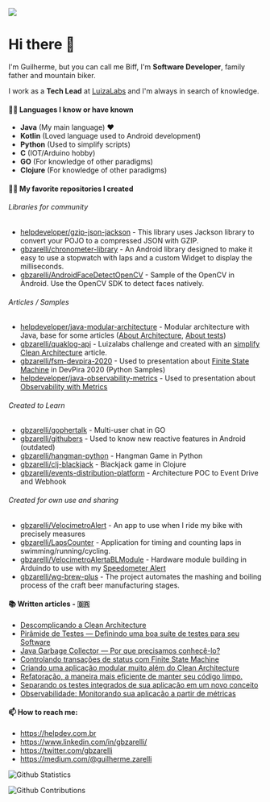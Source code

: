 ![](http://estruyf-github.azurewebsites.net/api/VisitorHit?user=gbzarelli&repo=gbzarelli&countColorcountColor)

<h1>Hi there 👋</h1>

I'm Guilherme, but you can call me Biff, I'm **Software Developer**, family father and mountain biker.

I work as a **Tech Lead** at [LuizaLabs](https://luizalabs.com) and I'm always in search of knowledge.

#### 👨‍💻 Languages I know or have known

- **Java** (My main language) ❤️
- **Kotlin** (Loved language used to Android development)
- **Python** (Used to simplify scripts)
- **C** (IOT/Arduino hobby)
- **GO** (For knowledge of other paradigms)
- **Clojure** (For knowledge of other paradigms)

#### 👨‍💻 My favorite repositories I created

###### Libraries for community
- [helpdeveloper/gzip-json-jackson](https://github.com/helpdeveloper/gzip-json-jackson) - This library uses Jackson library to convert your POJO to a compressed JSON with GZIP.
- [gbzarelli/chronometer-library](https://github.com/gbzarelli/chronometer-library) - An Android library designed to make it easy to use a stopwatch with laps and a custom Widget to display the milliseconds.
- [gbzarelli/AndroidFaceDetectOpenCV](https://github.com/gbzarelli/AndroidFaceDetectOpenCV) - Sample of the OpenCV in Android. Use the OpenCV SDK to detect faces natively.

###### Articles / Samples
- [helpdeveloper/java-modular-architecture](https://github.com/helpdeveloper/java-modular-architecture) - Modular architecture with Java, base for some articles ([About Architecture](https://medium.com/luizalabs/criando-uma-aplica%C3%A7%C3%A3o-modular-muito-al%C3%A9m-do-clean-architecture-5dde3687c5d6), [About tests](https://medium.com/luizalabs/separando-os-testes-integrados-de-sua-aplica%C3%A7%C3%A3o-em-um-novo-conceito-4f511ebb53a4))
- [gbzarelli/quaklog-api](https://github.com/gbzarelli/quaklog-api) - Luizalabs challenge and created with an [simplify Clean Architecture](https://medium.com/luizalabs/descomplicando-a-clean-architecture-cf4dfc4a1ac6) article.
- [gbzarelli/fsm-devpira-2020](https://github.com/gbzarelli/fsm-devpira-2020) - Used to presentation about [Finite State Machine](https://medium.com/luizalabs/controlando-transa%C3%A7%C3%B5es-de-status-com-finite-state-machine-7f47b906174a) in DevPira 2020 (Python Samples)
- [helpdeveloper/java-observability-metrics](https://github.com/helpdeveloper/java-observability-metrics) - Used to presentation about [Observability with Metrics](https://medium.com/luizalabs/observabilidade-monitorando-sua-aplicacao-a-partir-de-metricas-bd1b2d0ba1f8)

###### Created to Learn
- [gbzarelli/gophertalk](https://github.com/gbzarelli/gophertalk) - Multi-user chat in GO
- [gbzarelli/githubers](https://github.com/gbzarelli/githubers) - Used to know new reactive features in Android (outdated)
- [gbzarelli/hangman-python](https://github.com/gbzarelli/hangman-python) - Hangman Game in Python
- [gbzarelli/clj-blackjack](https://github.com/gbzarelli/clj-blackjack) - Blackjack game in Clojure
- [gbzarelli/events-distribution-platform](https://github.com/gbzarelli/events-distribution-platform) - Architecture POC to Event Drive and Webhook

###### Created for own use and sharing
- [gbzarelli/VelocimetroAlert](https://github.com/gbzarelli/VelocimetroAlerta) - An app to use when I ride my bike with precisely measures
- [gbzarelli/LapsCounter](https://github.com/gbzarelli/LapsCounter) - Application for timing and counting laps in swimming/running/cycling.
- [gbzarelli/VelocimetroAlertaBLModule](https://github.com/gbzarelli/VelocimetroAlertaBLModule) - Hardware module building in Arduindo to use with my [Speedometer Alert]((https://github.com/gbzarelli/VelocimetroAlerta))
- [gbzarelli/wg-brew-plus](https://github.com/gbzarelli/wg-brew-plus) - The project automates the mashing and boiling process of the craft beer manufacturing stages.

#### 📚 Written articles - 🇧🇷

- [Descomplicando a Clean Architecture](https://medium.com/luizalabs/descomplicando-a-clean-architecture-cf4dfc4a1ac6)
- [Pirâmide de Testes — Definindo uma boa suíte de testes para seu Software](https://medium.com/luizalabs/pir%C3%A2mide-de-testes-definindo-uma-boa-su%C3%ADte-de-testes-para-seu-software-a6864886f29b)
- [Java Garbage Collector — Por que precisamos conhecê-lo?](https://medium.com/luizalabs/java-garbage-collector-porque-precisamos-conhec%C3%AA-lo-9d26ebb0a6d8)
- [Controlando transações de status com Finite State Machine](https://medium.com/luizalabs/controlando-transa%C3%A7%C3%B5es-de-status-com-finite-state-machine-7f47b906174a)
- [Criando uma aplicação modular muito além do Clean Architecture](https://medium.com/luizalabs/criando-uma-aplica%C3%A7%C3%A3o-modular-muito-al%C3%A9m-do-clean-architecture-5dde3687c5d6)
- [Refatoração, a maneira mais eficiente de manter seu código limpo.](https://medium.com/luizalabs/refatora%C3%A7%C3%A3o-a-maneira-mais-eficiente-de-manter-seu-c%C3%B3digo-limpo-3f6439da90db)
- [Separando os testes integrados de sua aplicação em um novo conceito](https://medium.com/luizalabs/separando-os-testes-integrados-de-sua-aplica%C3%A7%C3%A3o-em-um-novo-conceito-4f511ebb53a4)
- [Observabilidade: Monitorando sua aplicação a partir de métricas](https://medium.com/@guilherme.zarelli/observabilidade-monitorando-sua-aplicacao-a-partir-de-metricas-bd1b2d0ba1f8)

#### 📫 How to reach me:
- https://helpdev.com.br
- https://www.linkedin.com/in/gbzarelli/
- https://twitter.com/gbzarelli
- https://medium.com/@guilherme.zarelli


![Github Statistics](https://github-readme-stats.vercel.app/api/?username=gbzarelli&count_private=true&show_icons=true)

![Github Contributions](https://github-readme-streak-stats.herokuapp.com/?user=gbzarelli&hide_border=true)
